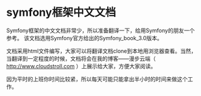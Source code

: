 # symfony框架中文文档
Symfony框架的中文文档非常少，所以准备翻译一下，给用Symfony的朋友一个参考。
该文档选用Symfony官方给出的Symfony_book_3.0版本。

文档采用html文件编写，大家可以将翻译文档clone到本地用浏览器查看。当然，当翻译到一定程度的时候，文档将会在我的博客——漫步云端（ http://www.cloudstroll.com ）上展示给大家，方便大家阅读。


因为平时的上班你时间比较紧，所以每天可能只能拿出半小时的时间来做这个工作。